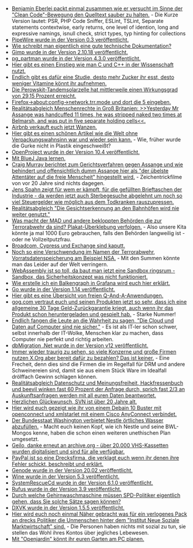 * [Benjamin Eberlei packt einmal zusammen wie er versucht im Sinne der "Clean Code"-Bewegung den Quelltext sauber zu halten.](https://beberlei.de/2020/02/25/clean_code_object_calisthenics_rules_i_try_to_follow.html) - Die Kurze Version lautet: PSR, PHP Code Sniffer, ESLint, TSLint, Separate statements contextwise, early returns, one level of idention, long and expressive namings, isnull check, strict types, typ hinting for collections
* [PipeWire wurde in der Version 0.3 veröffentlicht.](https://www.pro-linux.de/news/1/27824/pipewire-03-mit-stabilen-schnittstellen.html)
* [Wie schreibt man eigentlich eine gute technische Dokumentation?](https://opensource.com/article/20/2/technical-resume-writing)
* [Gimp wurde in der Version 2.10.18 veröffentlicht.](https://www.phoronix.com/scan.php?page=news_item&px=GIMP-2.10.18-Released)
* [pg_partman wurde in der Version 4.3.0 veröffentlicht.](https://www.postgresql.org/about/news/2014/)
* [Hier gibt es einen Einstieg wie man C und C++ in der Wissenschaft nutzt.](https://opensource.com/article/20/2/c-data-science)
* [Endlich gibt es dafür eine Studie, desto mehr Zucker ihr esst, desto weniger Vitamine könnt ihr aufnehmen.](https://netzfrauen.org/2020/02/24/sugar-3/)
* [Die Perowskit-Tandemsolarzelle hat mittlerweile einen Wirkungsgrad von 29,15 Prozent erreicht.](https://www.sonnenseite.com/de/wissenschaft/rekord-wirkungsgrad-von-perowskit-tandemsolarzelle-springt-auf-2915-prozent.html)
* [Firefox->about:config->network.trr.mode und dort die 5 eingeben.](https://wiki.mozilla.org/Trusted_Recursive_Resolver#network.trr.mode)
* [Realitätsabgleich Menschenrechte in Groß Britanien: >>Yesterday Mr Assange was handcuffed 11 times, he was stripped naked two times at Belmarsh, and was put in five separate holding cells<<.](https://blog.fefe.de/?ts=a0ab8746)
* [Airbnb verkauft euch jetzt Wanzen.](https://blog.fefe.de/?ts=a0ad7734)
* [Hier gibt es einen schönen Artikel wie die Welt ohne Verpackungswahnsinn war und wieder sein kann.](https://netzfrauen.org/2020/02/26/waste-3-2/) - Wie, früher wurde die Gurke nicht in Plastik eingeschweißt?
* [OpenProject wurde in der Version 10.4 veröffentlicht.](https://www.pro-linux.de/news/1/27825/openproject-104-freigegeben.html)
* [Mit BlueJ Java lernen.](https://opensource.com/article/20/2/learn-java-bluej)
* [Craig Murray berichtet zum Gerichtsverfahren gegen Assange und wie behindert und offensichtlich dumm Assange hier als "der übelste Attentäter auf die freie Menscheit" hingestellt wird.](https://blog.fefe.de/?ts=a0a89791) - Zeichentrickfilme von vor 20 Jahre sind nichts dagegen.
* [Jens Spahn zeigt für wem er kämpft, für die gefüllten Brieftaschen der Industrie - da werden jetzt auch Sterbegesuche abgelehnt um noch so viel Steuergelder wie möglich aus dem Todkranken rauszupressen.](https://blog.fefe.de/?ts=a0a88e89)
* [Realitätsabgleich "Die Gesichtserkennung an den Bahnhöfen wird nie weiter genutzt."](https://blog.fefe.de/?ts=a0a88cdf)
* [Was macht der MAD und andere bekloppten Behörden die zur Terrorabwehr da sind? Plakat-Überklebung verfolgen.](https://blog.fefe.de/?ts=a0a95835) - Also unsere Kita könnte ja mal 1000 Euro gebrauchen, falls den Behörden langweilig ist - oder ne Vollzeitputzfrau.
* [Broadcom, Cypress und Exchange sind kaputt.](https://blog.fefe.de/?ts=a0a83a85)
* [Noch so eine Verschwendung im Namen der Terrorabwehr, Vorratsdatenspeicherung am Beispiel NSA.](https://www.golem.de/news/vorratsdatenspeicherung-100-millionen-dollar-fuer-eine-telefonnummer-2002-146895-rss.html) - Mit den Summen könnte man das Leider auf der Welt verringern.
* [WebAssembly ist so toll, da baut man jetzt eine Sandbox ringsrum - Sandbox, das Sicherheitskonzept was nicht funktioniert.](https://www.golem.de/news/rlbox-firefox-bekommt-webassembly-sandbox-2002-146891-rss.html)
* [Wie erstelle ich ein Balkengraph in Grafana wird euch hier erklärt.](https://utcc.utoronto.ca/~cks/space/blog/sysadmin/GrafanaMakeBarGraph)
* [Go wurde in der Version 1.14 veröffentlicht.](https://www.golem.de/news/programmiersprache-go-1-14-erscheint-mit-stabilem-modulsystem-2002-146876-rss.html)
* [Hier gibt es eine Übersicht von freien Q-And-A-Anwendungen.](https://opensource.com/article/20/2/open-source-qa)
* [gog.com vertraut euch und seinen Produkten jetzt so sehr, dass ich eine allgemeine 30 Tage Geld-Zurückgarantie kriegt, auch wenn ihr das Produkt schon heruntergeladen und gespielt hab.](https://support.gog.com/hc/en-us/Farticles/360006129837) - Starke Nummer!
* [Endlich fangen die Leute an die Wahrheit zu sagen, "Die Cloud und Daten auf Computer sind nie sicher."](https://blog.fefe.de/?ts=a0a901d4) - Es ist als IT-ler schon schwer, selbst innerhalb der IT-Wolke, Menschen klar zu machen, dass Computer nie perfekt und richtig arbeiten.
* [dbMigration .Net wurde in der Version v12 veröffentlicht.](https://www.postgresql.org/about/news/2015/)
* [Immer wieder traurig zu sehen, so viele Konzerne und große Firmen nutzen X.Org aber bereit dafür zu bezahlen? Das ist keiner.](https://www.golem.de/news/grafikentwickler-x-org-community-wegen-ci-in-geldsorgen-2002-146917.html) - Eine Frecheit, denn dies sind die Firmen die im Regelfall für DRM und andere Schweinereien sind, damit sie aus einem Stück Ware im Idealfall drölffach Gewinn schlagen können.
* [Realitätsabgleich Datenschutz und Meinungsfreiheit, Hackfressenbuch und beevil winken fast 60 Prozent der Anfrage durch, sprich fast 2/3 an Auskunftsanfragen werden mit all euren Daten beantwortet.](https://www.golem.de/news/facebook-google-so-einfach-koennen-behoerden-an-daten-aus-uebersee-kommen-2002-146835.html)
* [Herzlichen Glückwunsch, SVN ist über 20 Jahre alt.](https://www.pro-linux.de/news/1/27832/apache-subversion-wird-20-jahre-alt.html)
* [Hier wird euch gezeigt wie ihr von einem Debain 10 Buster mit openconnect und xmlstarlet mit einem Cisco AnyConnect verbindet.](https://odoepner.wordpress.com/2020/02/28/connect-to-cisco-anyconnect-using-debian-buster/)
* [Der Bundesstaat Washington verbietet Nestle örtliches Wasser abzufüllen.](https://netzfrauen.org/2020/02/27/nestle-16/) - Macht euch keinen Kopf, wie ich Nestle und seine BWL-Mongos kenne, haben die schon einen weiteren unethischen Plan umgesetzt.
* [Geilo, danke erneut an archive.org - über 20.000 VHS-Kassetten wurden digitalisiert und sind für alle verfügbar.](https://www.golem.de/news/internet-archive-vhs-vault-bewahrt-videokassetten-aus-den-90ern-fuer-alle-auf-2002-146942.html)
* [PayPal ist so eine Drecksfirma, die verklagt euch wenn ihr denen ihre Fehler schickt, beschreibt und erklärt.](https://cybernews.com/security/we-found-6-critical-paypal-vulnerabilities-and-paypal-punished-us/)
* [Genode wurde in der Version 20.02 veröffentlicht.](https://www.phoronix.com/scan.php?page=news_item&px=Genode-OS-20.02-Released)
* [Wine wurde in der Version 5.3 veröffentlicht.](https://www.phoronix.com/scan.php?page=news_item&px=Wine-5.3-Released)
* [SystemRescueCd wurde in der Version 6.1.0 veröffentlicht.](https://www.planet3dnow.de/cms/55352-systemrescuecd-6-1-0/)
* [Rufus wurde in der Version 3.9 veröffentlicht.](https://www.planet3dnow.de/cms/55350-rufus-3-9/)
* [Durch welche Gehirnwaschmaschine müssen SPD-Politiker eigentlich gehen, dass Sie solche Sätze sagen können?](https://tuxproject.de/blog/2020/02/beugehaft-fuer-florian-post/)
* [DXVK wurde in der Version 1.5.5 veröffentlicht.](http://www.phoronix.com/scan.php?page=news_item&px=DXVK-1.5.5-Released)
* [Hier wird euch noch einmal Näher gebracht was für ein verlogenes Pack an drecks Politiker die Unmenschen hinter dem "Institut Neue Soziale Marktwirtschaft" sind.](https://www.sonnenseite.com/de/politik/die-kampagnen-gegen-die-dezentrale-energiewende-laufen-verstrkt-weiter.html) - Die Personen haben nichts mit sozial zu tun, sie stellen das Wohl ihres Kontos über jegliches Lebewesen.
* [Mit "Openjardin" könnt ihr euren Garten am PC planen.](https://openjardin.eu/)
